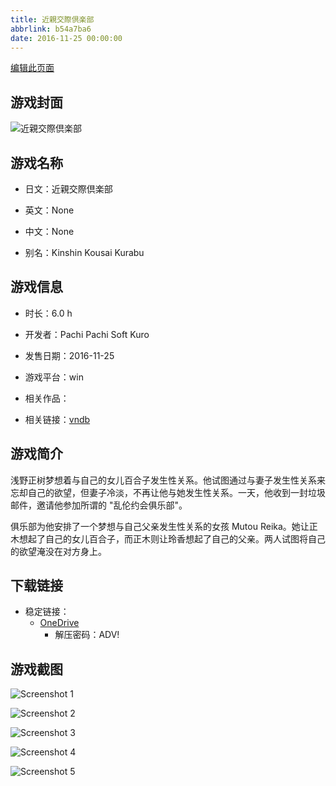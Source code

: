 ```yaml
---
title: 近親交際倶楽部
abbrlink: b54a7ba6
date: 2016-11-25 00:00:00
---
```

[编辑此页面](https://github.com/ACG-3/ADV3-source/blob/main/source/_posts/games/%E8%BF%91%E8%A6%AA%E4%BA%A4%E9%9A%9B%E5%80%B6%E6%A5%BD%E9%83%A8.md)

## 游戏封面

![近親交際倶楽部](https://pan.timero.xyz/onedrive/img_lib_001/%E8%BF%91%E8%A6%AA%E4%BA%A4%E9%9A%9B%E5%80%B6%E6%A5%BD%E9%83%A8_cover.avif)


## 游戏名称

- 日文：近親交際倶楽部
- 英文：None
- 中文：None

- 别名：Kinshin Kousai Kurabu


## 游戏信息

- 时长：6.0 h
- 开发者：Pachi Pachi Soft Kuro
- 发售日期：2016-11-25
- 游戏平台：win
- 相关作品：

- 相关链接：[vndb](https://vndb.org/v20292)


## 游戏简介

浅野正树梦想着与自己的女儿百合子发生性关系。他试图通过与妻子发生性关系来忘却自己的欲望，但妻子冷淡，不再让他与她发生性关系。一天，他收到一封垃圾邮件，邀请他参加所谓的 "乱伦约会俱乐部"。

俱乐部为他安排了一个梦想与自己父亲发生性关系的女孩 Mutou Reika。她让正木想起了自己的女儿百合子，而正木则让玲香想起了自己的父亲。两人试图将自己的欲望淹没在对方身上。


## 下载链接

- 稳定链接：
    - [OneDrive](https://pan.timero.xyz/onedrive/adv_lib_001/%E8%BF%91%E8%A6%AA%E4%BA%A4%E9%9A%9B%E5%80%B6%E6%A5%BD%E9%83%A8)
        - 解压密码：ADV!



## 游戏截图


![Screenshot 1](https://pan.timero.xyz/onedrive/img_lib_001/%E8%BF%91%E8%A6%AA%E4%BA%A4%E9%9A%9B%E5%80%B6%E6%A5%BD%E9%83%A8_Screenshot_1.avif)

![Screenshot 2](https://pan.timero.xyz/onedrive/img_lib_001/%E8%BF%91%E8%A6%AA%E4%BA%A4%E9%9A%9B%E5%80%B6%E6%A5%BD%E9%83%A8_Screenshot_2.avif)

![Screenshot 3](https://pan.timero.xyz/onedrive/img_lib_001/%E8%BF%91%E8%A6%AA%E4%BA%A4%E9%9A%9B%E5%80%B6%E6%A5%BD%E9%83%A8_Screenshot_3.avif)

![Screenshot 4](https://pan.timero.xyz/onedrive/img_lib_001/%E8%BF%91%E8%A6%AA%E4%BA%A4%E9%9A%9B%E5%80%B6%E6%A5%BD%E9%83%A8_Screenshot_4.avif)

![Screenshot 5](https://pan.timero.xyz/onedrive/img_lib_001/%E8%BF%91%E8%A6%AA%E4%BA%A4%E9%9A%9B%E5%80%B6%E6%A5%BD%E9%83%A8_Screenshot_5.avif)

